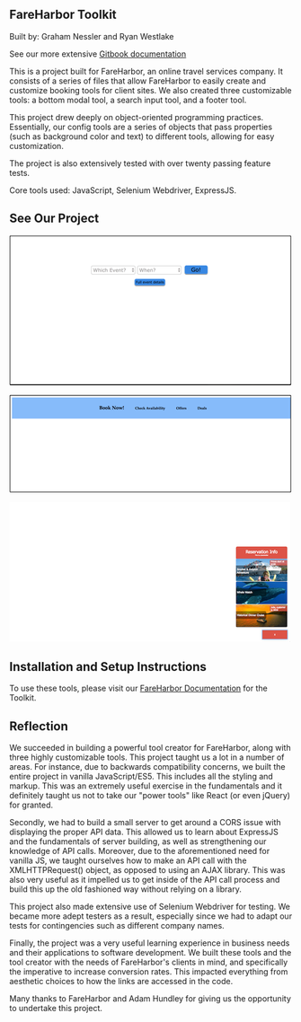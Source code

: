 ## FareHarbor Toolkit

Built by: Graham Nessler and Ryan Westlake

See our more extensive [Gitbook documentation](https://www.gitbook.com/book/rcwestlake/fareharbor-toolkit/details)

This is a project built for FareHarbor, an online travel services company. It consists of a series of files that allow FareHarbor to easily create and customize booking tools for client sites. We also created three customizable tools: a bottom modal tool, a search input tool, and a footer tool.

This project drew deeply on object-oriented programming practices. Essentially, our config tools are a series of objects that pass properties (such as background color and text) to different tools, allowing for easy customization.

The project is also extensively tested with over twenty passing feature tests.

Core tools used: JavaScript, Selenium Webdriver, ExpressJS.

## See Our Project

![Search Input Screenshot](/public/images/search-input-main-rev.png)

![Footer Screenshot](public/images/footer-main-view.png)

![Modal Screenshot](public/images/modal-screenshot.png)

## Installation and Setup Instructions

To use these tools, please visit our [FareHarbor Documentation](https://www.gitbook.com/book/rcwestlake/fareharbor-toolkit/details) for the Toolkit.

## Reflection

We succeeded in building a powerful tool creator for FareHarbor, along with three highly customizable tools. This project taught us a lot in a number of areas. For instance, due to backwards compatibility concerns, we built the entire project in vanilla JavaScript/ES5. This includes all the styling and markup. This was an extremely useful exercise in the fundamentals and it definitely taught us not to take our "power tools" like React (or even jQuery) for granted.

Secondly, we had to build a small server to get around a CORS issue with displaying the proper API data. This allowed us to learn about ExpressJS and the fundamentals of server building, as well as strengthening our knowledge of API calls. Moreover, due to the aforementioned need for vanilla JS, we taught ourselves how to make an API call with the XMLHTTPRequest() object, as opposed to using an AJAX library. This was also very useful as it impelled us to get inside of the API call process and build this up the old fashioned way without relying on a library.

This project also made extensive use of Selenium Webdriver for testing. We became more adept testers as a result, especially since we had to adapt our tests for contingencies such as different company names.

Finally, the project was a very useful learning experience in business needs and their applications to software development. We built these tools and the tool creator with the needs of FareHarbor's clients in mind, and specifically the imperative to increase conversion rates. This impacted everything from aesthetic choices to how the links are accessed in the code.

Many thanks to FareHarbor and Adam Hundley for giving us the opportunity to undertake this project.
